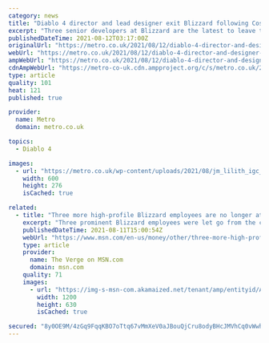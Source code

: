```yaml
---
category: news
title: "Diablo 4 director and lead designer exit Blizzard following Cosby Suite revelations"
excerpt: "Three senior developers at Blizzard are the latest to leave the company, amidst the ongoing furore over toxic work environments."
publishedDateTime: 2021-08-12T03:17:00Z
originalUrl: "https://metro.co.uk/2021/08/12/diablo-4-director-and-designer-exit-blizzard-after-cosby-suite-reveal-15080192/"
webUrl: "https://metro.co.uk/2021/08/12/diablo-4-director-and-designer-exit-blizzard-after-cosby-suite-reveal-15080192/"
ampWebUrl: "https://metro.co.uk/2021/08/12/diablo-4-director-and-designer-exit-blizzard-after-cosby-suite-reveal-15080192/amp/"
cdnAmpWebUrl: "https://metro-co-uk.cdn.ampproject.org/c/s/metro.co.uk/2021/08/12/diablo-4-director-and-designer-exit-blizzard-after-cosby-suite-reveal-15080192/amp/"
type: article
quality: 101
heat: 121
published: true

provider:
  name: Metro
  domain: metro.co.uk

topics:
  - Diablo 4

images:
  - url: "https://metro.co.uk/wp-content/uploads/2021/08/jm_lilith_igc_image2-2-fbe5.jpg?quality=90&strip=all&zoom=1&resize=600%2C276"
    width: 600
    height: 276
    isCached: true

related:
  - title: "Three more high-profile Blizzard employees are no longer at the company, including Diablo 4’s director"
    excerpt: "Three prominent Blizzard employees were let go from the company, reports Kotaku, marking the latest departures from the studio following a major sexual harassment lawsuit brought by the state of ..."
    publishedDateTime: 2021-08-11T15:00:54Z
    webUrl: "https://www.msn.com/en-us/money/other/three-more-high-profile-blizzard-employees-are-no-longer-at-the-company-including-diablo-4-s-director/ar-AANdi0H"
    type: article
    provider:
      name: The Verge on MSN.com
      domain: msn.com
    quality: 71
    images:
      - url: "https://img-s-msn-com.akamaized.net/tenant/amp/entityid/AANdls0.img?h=630&w=1200&m=6&q=60&o=t&l=f&f=jpg"
        width: 1200
        height: 630
        isCached: true

secured: "8y0OE9M/4zGq9FqqKBO7oTtq67vMmXeV0aJBouQjCru8odyBHcJMVhCq0vWwhE1ovJ44ZjSlsMgnpmXF0HEyHPD6ZUK4BCI9qUuq4drTVJU7UdwUK1s2gVugIrSbrKQGzup1nhbAykn2FSeH6MYrgd1wfWMtXaX6eMGwCqlPmanMctp8PZJutayD4WNQFWB5+NsqdWDaX/R27d/w8ZCObxN5J/O8ek7Qa0FOWaMPx9zMMTq0NtYFCYon+NG4RmoDerkIlCyUuD7eUgFRWJgGD5yQJ47iy2CXnwvBPR6MOdvUMQUx8vnH+oTRm176Zl5iwcz/v40DBO58NqJ7Ut3nuizx4a57hZ7eDOkei+lsWxA=;m2WsP0mQlL+dh7d9KzCEVQ=="
---
```


